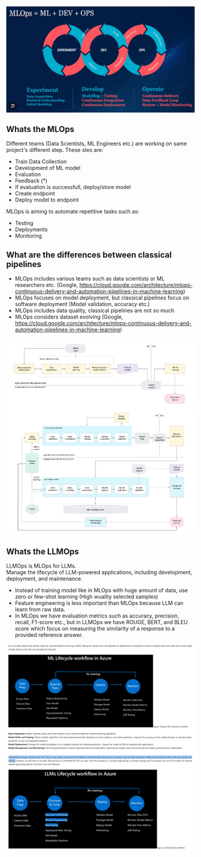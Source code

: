 ![MLOps Diagram](images/mlops_diagram2.png)
## Whats the MLOps ##
Different teams (Data Scientists, ML Engineers etc.) are working on same project's different step.
These stes are:    
* Train Data Collection
* Development of ML model
* Evaluation
* Feedback (*)
* If evaluation is successfull, deploy/store model 
* Create endpoint 
* Deploy model to endpoint
       
MLOps is aiming to automate repetitive tasks such as:
* Testing
* Deployments
* Monitoring       
      
## What are the differences between classical pipelines ##
* MLOps includes various teams such as data scientists or ML researchers etc. (Google, https://cloud.google.com/architecture/mlops-continuous-delivery-and-automation-pipelines-in-machine-learning)
* MLOps focuses on model deployment, but classical pipelines focus on software deployment (Model validation, accuracy etc.)
* MLOps includes data quality, classical pipelines are not so much
* MLOps considers dataset evolving (Google, https://cloud.google.com/architecture/mlops-continuous-delivery-and-automation-pipelines-in-machine-learning)

![MLOps Diagram 2 - Google](images/mlops_diagram3.png)
![MLOps Diagram 3 - Google](images/mlops_diagram4.png)

## Whats the LLMOps ##
LLMOps is MLOps for LLMs.      
Manage the lifecycle of LLM-powered applications, including development, deployment, and maintenance.    
      
* Instead of training model like in MLOps with huge amount of data, use zero or few-shot learning (High wuality selected samples)
* Feature engineering is less important than MLOps because LLM can learn from raw data.
* In MLOps we have evaluation metrics such as accuracy, precision, recall, F1-score etc., but in LLMOps we have ROUGE, BERT, and BLEU score which focus on measuring the similarity of a response to a provided reference answer.

![MLOps - Microsoft](images/llmops_vs_mlops1.png)
![LLMOps - Microsoft](images/llmops_vs_mlops_2.png)